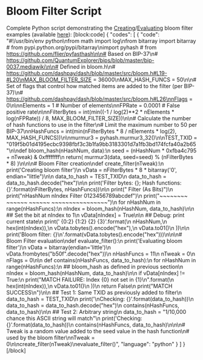 # Bloom Filter Script

Complete Python script demonstrating the [Creating](../examples/core-examples-p2p-network-creating-a-bloom-filter.md)/[Evaluating](core-examples-p2p-network-evaluating-a-bloom-filter) bloom filter examples (available [here](https://gist.github.com/dash-docs/5d63f095352a717f90d41a5e7fbbdac1#file-bloom_filter_example-py)):
[block:code]
{
  "codes": [
    {
      "code": "#!/usr/bin/env python\nfrom math import log\nfrom bitarray import bitarray  # from pypi.python.org/pypi/bitarray\nimport pyhash  # from https://github.com/flier/pyfasthash\n\n# Based on BIP-37\n# https://github.com/QuantumExplorer/bips/blob/master/bip-0037.mediawiki\n\n# Defined in bloom.h\n# https://github.com/dashpay/dash/blob/master/src/bloom.h#L19-#L20\nMAX_BLOOM_FILTER_SIZE = 36000\nMAX_HASH_FUNCS = 50\n\n# Set of flags that control how matched items are added to the filter (per BIP-37)\n# https://github.com/dashpay/dash/blob/master/src/bloom.h#L26\nnFlags = 0\n\nnElements = 1 # Number of elements\nnFPRate = 0.0001 # False positive rate\n\nnFilterBytes = int(min((-1 / log(2)**2 * nElements * log(nFPRate)) / 8, MAX_BLOOM_FILTER_SIZE))\n\n# Calculate the number of hash functions to use in the filter\n# Limit the maximum number to 50 per BIP-37\nnHashFuncs = int(min(nFilterBytes * 8 / nElements * log(2), MAX_HASH_FUNCS))\n\nmurmur3 = pyhash.murmur3_32()\n\nTEST_TXID = \"019f5b01d4195ecbc9398fbf3c3b1fa9bb3183301d7a1fb3bd174fcfa40a2b65\"\n\ndef bloom_hash(nHashNum, data):\n    seed = (nHashNum * 0xfba4c795 + nTweak) & 0xffffffff\n    return( murmur3(data, seed=seed) % (nFilterBytes * 8) )\n\n\n# Bloom Filter creation\ndef create_filter(nTweak):\n    print('Creating bloom filter')\n    vData = nFilterBytes * 8 * bitarray('0', endian=\"little\")\n\n    data_to_hash = TEST_TXID\n    data_to_hash = data_to_hash.decode(\"hex\")\n\n    print('Filter bytes: {}; Hash functions: {}'.format(nFilterBytes, nHashFuncs))\n\n    print(\"                             Filter (As Bits)\")\n    print(\"nHashNum   nIndex   Filter   0123456789abcdef\")\n    print(\"~~~~~~~~   ~~~~~~   ~~~~~~   ~~~~~~~~~~~~~~~~\")\n    for nHashNum in range(nHashFuncs):\n        nIndex = bloom_hash(nHashNum, data_to_hash)\n\n        ## Set the bit at nIndex to 1\n        vData[nIndex] = True\n\n        ## Debug: print current state\n        print('      {0:2}      {1:2}     {2}   {3}'.format(\n            nHashNum,\n            hex(int(nIndex)),\n            vData.tobytes().encode(\"hex\"),\n            vData.to01()\n        ))\n\n    print('Bloom filter: {}\\n'.format(vData.tobytes().encode(\"hex\")))\n\n\n# Bloom Filter evaluation\ndef evaluate_filter():\n    print('Evaluating bloom filter')\n    vData = bitarray(endian='little')\n    vData.frombytes(\"b50f\".decode(\"hex\"))\n    nHashFuncs = 11\n    nTweak = 0\n    nFlags = 0\n\n    def contains(nHashFuncs, data_to_hash):\n        for nHashNum in range(nHashFuncs):\n            ## bloom_hash as defined in previous section\n            nIndex = bloom_hash(nHashNum, data_to_hash)\n\n            if vData[nIndex] != True:\n                print(\"MATCH FAILURE: Index {0} not set in {1}\\n\".format(\n                    hex(int(nIndex)),\n                    vData.to01()\n                ))\n                return False\n        print(\"MATCH SUCCESS\\n\")\n\n    ## Test 1: Same TXID as previously added to filter\n    data_to_hash = TEST_TXID\n    print('\\nChecking: {}'.format(data_to_hash))\n    data_to_hash = data_to_hash.decode(\"hex\")\n    contains(nHashFuncs, data_to_hash)\n\n    ## Test 2: Arbitrary string\n    data_to_hash = \"1/10,000 chance this ASCII string will match\"\n    print('Checking: {}'.format(data_to_hash))\n    contains(nHashFuncs, data_to_hash)\n\n\n# Tweak is a random value added to the seed value in the hash function\n# used by the bloom filter\nnTweak = 0\n\ncreate_filter(nTweak)\nevaluate_filter()",
      "language": "python"
    }
  ]
}
[/block]